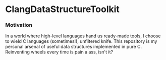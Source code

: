 # ClangDataStructureToolkit

### Motivation
In a world where high-level languages hand us ready-made tools, I choose to wield C languages (sometimes!), unfiltered knife. This repository is my personal arsenal of useful data structures implemented in pure C. Reinventing wheels every time is pain a ass, isn't it?
